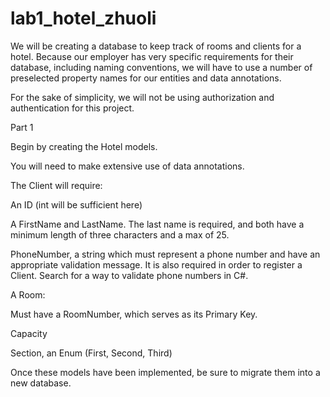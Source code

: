 # lab1_hotel_zhuoli
We will be creating a database to keep track of rooms and clients for a hotel. Because our employer has very specific requirements for their database, including naming conventions, we will have to use a number of preselected property names for our entities and data annotations.

For the sake of simplicity, we will not be using authorization and authentication for this project.


Part 1

Begin by creating the Hotel models.

 You will need to make extensive use of data annotations.

The Client will require:

An ID (int will be sufficient here)

A FirstName and LastName. The last name is required, and both have a minimum length of three characters and a max of 25.

PhoneNumber, a string which must represent a phone number and have an appropriate validation message. It is also required in order to register a Client. Search for a way to validate phone numbers in C#.

A Room:

Must have a RoomNumber, which serves as its Primary Key. 

Capacity

Section, an Enum (First, Second, Third) 

Once these models have been implemented,  be sure to migrate them into a new database.
